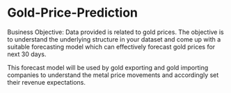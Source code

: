 # Gold-Price-Prediction

Business Objective:
Data provided is related to gold prices. The objective is to understand the underlying structure in your dataset and come up with a suitable forecasting model which can effectively forecast gold prices for next 30 days.  

This forecast model will be used by gold exporting and gold importing companies to understand the metal price movements and accordingly set their revenue expectations. 
